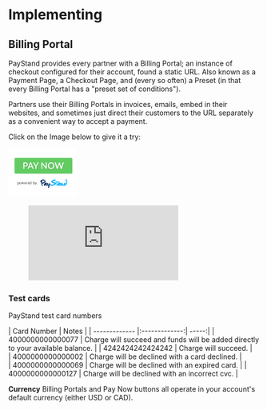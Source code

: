 # Implementing

## Billing Portal

PayStand provides every partner with a Billing Portal; an instance of checkout configured for their account, found a static URL. Also known as a Payment Page, a Checkout Page, and (every so often) a Preset (in that every Billing Portal has a "preset set of conditions").

Partners use their Billing Portals in invoices, emails, embed in their websites, and sometimes just direct their customers to the URL separately as a convenient way to accept a payment.

Click on the Image below to give it a try:


[![Pay Now Powered By PayStand](https://github.com/emmaldon/slate/blob/master/source/images/PayNow.jpg)](https://acmecargovendor-portal.paystand.co ) 

<figure class="video_container">
  <iframe src="https://www.youtube.com/embed/enMumwvLAug" frameborder="0" allowfullscreen="true"> </iframe>
</figure>

### Test cards
PayStand test card numbers

| Card Number        | Notes           | 
| ------------- |:-------------:| -----:|
| 4000000000000077     | Charge will succeed and funds will be added directly to your available balance. | 
| 4242424242424242     | Charge will succeed.    |   
| 4000000000000002 | Charge will be declined with a card declined.    |    
| 4000000000000069 | Charge will be declined with an expired card. |
| 4000000000000127 | Charge will be declined with an incorrect cvc. |

<aside class="notice">
<b>Currency</b>
Billing Portals and Pay Now buttons all operate in your account's default currency (either USD or CAD).
</aside>